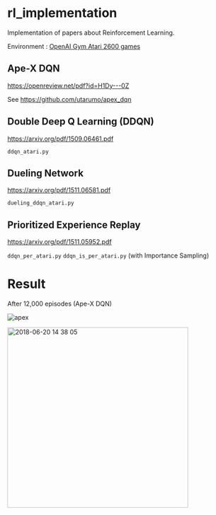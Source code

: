 # rl_implementation

Implementation of papers about Reinforcement Learning.

Environment : 
[OpenAI Gym Atari 2600 games](https://gym.openai.com/envs/#atari)

## Ape-X DQN
https://openreview.net/pdf?id=H1Dy---0Z

See  https://github.com/utarumo/apex_dqn

## Double Deep Q Learning (DDQN)
https://arxiv.org/pdf/1509.06461.pdf

`ddqn_atari.py`

## Dueling Network
https://arxiv.org/pdf/1511.06581.pdf

`dueling_ddqn_atari.py`

## Prioritized Experience Replay
https://arxiv.org/pdf/1511.05952.pdf

`ddqn_per_atari.py`
`ddqn_is_per_atari.py`
(with Importance Sampling)

# Result
After 12,000 episodes (Ape-X DQN)

![apex](https://user-images.githubusercontent.com/39490801/42048593-abbf5fa0-7b3e-11e8-9301-8690b24edc50.gif)

<img width="408" alt="2018-06-20 14 38 05" src="https://user-images.githubusercontent.com/39490801/41701914-33c704a6-7569-11e8-9952-6f1884965b57.png">
